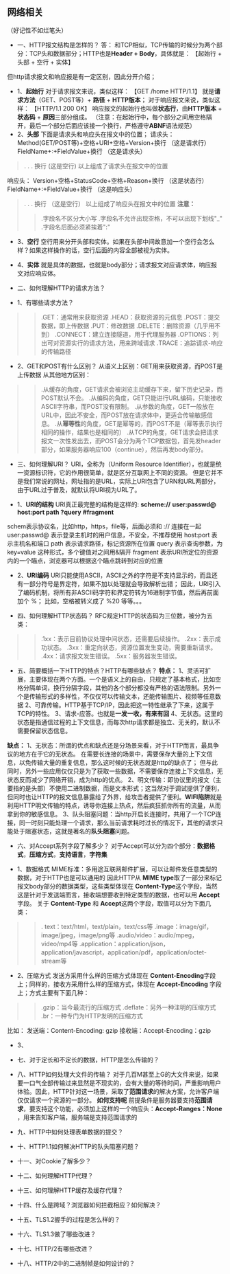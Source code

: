 ## 网络相关
（好记性不如烂笔头）

* 一、HTTP报文结构是怎样的？
答： 和TCP相似，TCP传输的时候分为两个部分：TCP头和数据部分；HTTP也是**Header + Body**，具体就是：
【起始行 + 头部 + 空行 + 实体】

但http请求报文和响应报是有一定区别，因此分开介绍；
* 1、**起始行**
对于请求报文来说，类似这样：
【GET /home HTTP/1.1】
就是**请求方法**（GET、POST等）+ **路径** + **HTTP版本**；
对于响应报文来说，类似这样：
【HTTP/1.1 200 OK】
响应报文的起始行也叫做**状态行**，由**HTTP版本** + **状态码** + **原因**三部分组成。
（注意：在起始行中，每个部分之间用空格隔开，最后一个部分后面应该接一个换行，严格遵守**ABNF**语法规范）
* 2、**头部**
下面是请求头和响应头在报文中的位置；
请求头：
Method(GET/POST等)+空格+URI+空格+Version+换行    （这是请求行）
FieldName+:+FieldValue+换行    （这是请求头）
> .
> .
> .
换行   (这是空行)
以上组成了请求头在报文中的位置

响应头：
Version+空格+StatusCode+空格+Reason+换行     （这是状态行）
FieldName+:+FieldValue+换行      （这是响应头）
>.
>.
>.
换行 （这是空行）
以上组成了响应头在报文中的位置
**注意：**
>> .字段名不区分大小写
>>.字段名不允许出现空格，不可以出现下划线"_"
>>.字段名后面必须紧挨着":"

* 3、**空行**
空行用来分开头部和实体。如果在头部中间故意加一个空行会怎么样？如果这样操作的话，空行后面的内容全部被视为实体。

* 4、**实体**
就是具体的数据，也就是body部分；请求报文对应请求体，响应报文对应响应体。


* 二、如何理解HTTP的请求方法？
* 1、有哪些请求方法？
>>.GET：通常用来获取资源
>>.HEAD：获取资源的元信息
>>.POST：提交数据，即上传数据
>>.PUT：修改数据
>>.DELETE：删除资源（几乎用不到）
>>.CONNECT：建立连接隧道，用于代理服务器
>>.OPTIONS：列出可对资源实行的请求方法，用来跨域请求
>>.TRACE：追踪请求-响应的传输路径

* 2、GET和POST有什么区别？
从语义上区别：GET用来获取资源，而POST是上传数据
从其他地方区别：
>>.从缓存的角度，GET请求会被浏览主动缓存下来，留下历史记录，而POST默认不会。
>>.从编码的角度，GET只能进行URL编码，只能接收ASCII字符串，而POST没有限制。
>>.从参数的角度，GET一般放在URL中，因此不安全，而POST放在请求体中，更适合传输敏感信息。
>>.从**幂等性**的角度，GET是幂等的，而POST不是（幂等表示执行相同的操作，结果也是相同的）
>>.从TCP的角度，GET请求会把请求报文一次性发出去，而POST会分为两个TCP数据包，首先发header部分，如果服务器响应100（continue），然后再发body部分。


* 三、如何理解URI？
URI，全称为（Uniform Resource Identifier），也就是统一资源标识符，它的作用很简单，就是区分互联网上不同的资源。
但是它并不是我们常说的网址，网址指的是URL，实际上URI包含了URN和URL两部分，由于URL过于普及，就默认将URI视为URL了。

* 1、**URI的结构**
URI真正最完整的结构是这样的:
**scheme://**   **user:passwd@**  **host:port path ?query**  **#fragment** 

schem表示协议名，比如http，https，file等，后面必须和 :// 连接在一起
user:passwd@ 表示登录主机时的用户信息，不安全，不推荐使用
host:port 表示主机名和端口
path 表示请求路径，标记资源所在位置
query 表示查询参数，为 key=value 这种形式，多个键值对之间用&隔开
fragment 表示URI所定位的资源内的一个瞄点，浏览器可以根据这个瞄点跳转到对应的位置


* 2、**URI编码**
URI只能使用ASCII，ASCII之外的字符是不支持显示的，而且还有一部分符号是界定符，如果不加以处理就会导致解析出错；
因此，URI引入了编码机制，将所有非ASCII码字符和界定符转为16进制字节值，然后再前面加个 %；
比如，空格被转义成了 %20 等等。。。 


* 四、如何理解HTTP状态码？
RFC规定HTTP的状态码为三位数，被分为五类：
>>.1xx：表示目前协议处理中间状态，还需要后续操作。
>>.2xx：表示成功状态。
>>.3xx：重定向状态，资源位置发生变动，需要重新请求。
>>.4xx：请求报文发生错误。
>>.5xx：服务器发生错误。


* 五、简要概括一下HTTP的特点？HTTP有哪些缺点？
**特点：**
1、灵活可扩展，主要体现在两个方面。一个是语义上的自由，只规定了基本格式，比如空格分隔单词，换行分隔字段，其他的各个部分都没有严格的语法限制。另外一个是传输形式的多样性，不仅仅可以传输文本，还能传输图片、视频等任意数据
2、可靠传输。HTTP基于TCP/IP，因此把这一特性继承了下来，这属于TCP的特性。
3、请求-应答。也就是**一发一收，有来有回**
4、无状态。这里的状态是指通信过程的上下文信息，而每次http请求都是独立、无关的，默认不需要保留状态信息。

**缺点：**
1、无状态：所谓的优点和缺点还是分场景来看，对于HTTP而言，最具争议的地方在于它的无状态。
在需要长连接的场景中，需要保存大量的上下文信息，以免传输大量的重复信息，那么这时候的无状态就是http的缺点了；
但与此同时，另外一些应用仅仅只是为了获取一些数据，不需要保存连接上下文信息，无状态反而减少了网络开销，成为http的优点。
2、明文传输：即协议里的报文（主要指的是头部）不使用二进制数据，而是文本形式；这当然对于调试提供了便利，但同时也让HTTP的报文信息暴露给了外界，给攻击者提供了便利。**WIFI陷阱**就是利用HTTP明文传输的特点，诱导你连接上热点，然后疯狂抓你所有的流量，从而拿到你的敏感信息。
3、队头阻塞问题：当http开启长连接时，共用了一个TCP连接，同一时刻只能处理一个请求，那么当前请求耗时过长的情况下，其他的请求只能处于阻塞状态，这就是著名的**队头阻塞**问题。


* 六、对Accept系列字段了解多少？
对于Accept可以分为四个部分：**数据格式**，**压缩方式**，**支持语言**，**字符集**

* 1、数据格式
MIME标准：多用途互联网邮件扩展，可以让邮件发任意类型的数据，对于HTTP也是可以通用的
因此HTTP从 **MIME type**取了一部分来标记报文body部分的数据类型，这些类型体现在 **Content-Type**这个字段，当然这是针对于发送端而言，接收端想要收到特定类型的数据，也可以用 **Accept** 字段。
关于 **Content-Type** 和 **Accept**这两个字段，取值可以分为下面几类：
>>. text：text/html，text/plain，text/css等
>>.image：image/gif，image/jpeg，image/png等
>>.audio/video：audio/mpeg，video/mp4等
>>.application：application/json，application/javascript，application/pdf，application/octet-stream等

* 2、压缩方式
发送方采用什么样的压缩方式体现在 **Content-Encoding**字段上；同样的，接收方采用什么样的压缩方式，体现在 **Accept-Encoding** 字段上；方式主要有下面几种：
>>.gzip：当今最流行的压缩方式
>>.deflate：另外一种注明的压缩方式
>>.br：一种专门为HTTP发明的压缩方式

比如：
发送端：Content-Encoding: gzip
接收端：Accept-Encoding：gzip

* 3、


* 七、对于定长和不定长的数据，HTTP是怎么传输的？

* 八、HTTP如何处理大文件的传输？
对于几百M甚至上G的大文件来说，如果要一口气全部传输过来显然是不现实的，会有大量的等待时间，严重影响用户体验。因此，HTTP针对这一场景，采取了**范围请求**的解决方案，允许客户端仅仅请求一个资源的一部分。
**如何支持呢**
前提条件是服务器要支持**范围请求**，要支持这个功能，必须加上这样的一个响应头：**Accept-Ranges：None**  ，用来告知客户端，服务端是支持范围请求的


* 九、HTTP中如何处理表单数据的提交？

* 十、HTTP1.1如何解决HTTP的队头阻塞问题？

* 十一、对Cookie了解多少？

* 十二、如何理解HTTP代理？

* 十三、如何理解HTTP缓存及缓存代理？

* 十四、什么是跨域？浏览器如何拦截相应？如何解决？

* 十五、TLS1.2握手的过程是怎么样的？

* 十六、TLS1.3做了哪些改进？

* 十七、HTTP/2有哪些改进？

* 十八、HTTP/2中的二进制帧是如何设计的？

